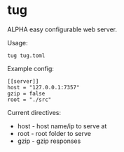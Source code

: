 # tug

ALPHA easy configurable web server.

Usage:
```
tug tug.toml
```

Example config:
```
[[server]]
host = "127.0.0.1:7357"
gzip = false
root = "./src"
```

Current directives:
- host - host name/ip to serve at
- root - root folder to serve
- gzip - gzip responses
